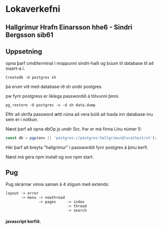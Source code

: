 # Lokaverkefni


## Hallgrímur Hrafn Einarsson hhe6 - Sindri Bergsson sib61

## Uppsetning
opna þarf cmd/terminal i moppunni sindri-halli og búum til database til að insert-a í.

```
Createdb -U postgres sh
```
þá erum við með database-ið sh undir postgres.

pw fyrir postgress er liklega passwordið á tölvunni þinni.

```
pg_restore -U postgres -v -d sh data.dump
```
Eftir að skrifa password ætti núna að vera búið að loada inn database-inu sem er i notkun.

Næst þarf að opna dbOp.js undir Src. Þar er má finna Línu númer 5:
```javascript
const db = pgp(env || 'postgres://postgres:hallgrimur@localhost/sh');
```
Hér þarf að breyta "hallgrimur" i passwordið fyrir postgres á þínu kerfi.

Næst má gera npm install og svo npm start.

## Pug
Pug skrárnar vinna saman á 4 stigum með extends:
```
layout -> error
       -> menu -> newthread
               -> pages     -> index
                            -> thread
                            -> search
```

#### javascript kerfið.
